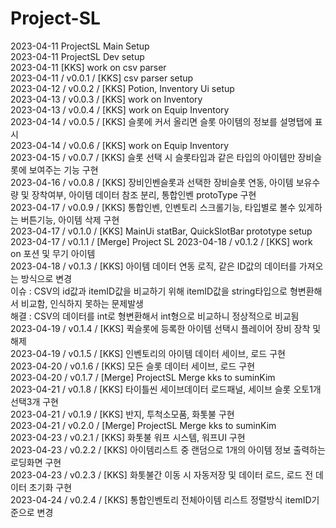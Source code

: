 # Project-SL
2023-04-11 ProjectSL Main Setup</br>
2023-04-11 ProjectSL Dev setup</br>
2023-04-11 [KKS] work on csv parser</br>
2023-04-11 / v0.0.1 / [KKS] csv parser setup</br>
2023-04-12 / v0.0.2 / [KKS] Potion, Inventory Ui setup</br>
2023-04-13 / v0.0.3 / [KKS] work on Inventory</br>
2023-04-13 / v0.0.4 / [KKS] work on Equip Inventory</br>
2023-04-14 / v0.0.5 / [KKS] 슬롯에 커서 올리면 슬롯 아이템의 정보를 설명탭에 표시</br>
2023-04-14 / v0.0.6 / [KKS] work on Equip Inventory</br>
2023-04-15 / v0.0.7 / [KKS] 슬롯 선택 시 슬롯타입과 같은 타입의 아이템만 장비슬롯에 보여주는 기능 구현</br>
2023-04-16 / v0.0.8 / [KKS] 장비인벤슬롯과 선택한 장비슬롯 연동, 아이템 보유수량 및 장착여부, 아이템 데이터 참조 분리, 통합인벤 protoType 구현</br>
2023-04-17 / v0.0.9 / [KKS] 통합인벤, 인벤토리 스크롤기능, 타입별로 볼수 있게하는 버튼기능, 아이템 삭제 구현</br>
2023-04-17 / v0.1.0 / [KKS] MainUi statBar, QuickSlotBar prototype setup</br>
2023-04-17 / v0.1.1 / [Merge] Project SL
2023-04-18 / v0.1.2 / [KKS] work on 포션 및 무기 아이템</br>
2023-04-18 / v0.1.3 / [KKS] 아이템 데이터 연동 로직, 같은 ID값의 데이터를 가져오는 방식으로 변경</br>
                        이슈 : CSV의 id값과 itemID값을 비교하기 위해 itemID값을 string타입으로 형변환해서 비교함, 인식하지 못하는 문제발생</br>
                        해결 : CSV의 데이터를 int로 형변환해서 int형으로 비교하니 정상적으로 비교됨</br>
2023-04-19 / v0.1.4 / [KKS] 퀵슬롯에 등록한 아이템 선택시 플레이어 장비 장착 및 해제</br>
2023-04-19 / v0.1.5 / [KKS] 인벤토리의 아이템 데이터 세이브, 로드 구현</br>
2023-04-20 / v0.1.6 / [KKS] 모든 슬롯 데이터 세이브, 로드 구현</br>
2023-04-20 / v0.1.7 / [Merge] ProjectSL Merge kks to suminKim</br>
2023-04-21 / v0.1.8 / [KKS] 타이틀씬 세이브데이터 로드패널, 세이브 슬롯 오토1개 선택3개 구현</br>
2023-04-21 / v0.1.9 / [KKS] 반지, 투척소모품, 화톳불 구현</br>
2023-04-21 / v0.2.0 / [Merge] ProjectSL Merge kks to suminKim</br>
2023-04-23 / v0.2.1 / [KKS] 화톳불 워프 시스템, 워프UI 구현</br>
2023-04-23 / v0.2.2 / [KKS] 아이템리스트 중 랜덤으로 1개의 아이템 정보 출력하는 로딩화면 구현</br>
2023-04-23 / v0.2.3 / [KKS] 화톳불간 이동 시 자동저장 및 데이터 로드, 로드 전 데이터 초기화 구현</br>
2023-04-24 / v0.2.4 / [KKS] 통합인벤토리 전체아이템 리스트 정렬방식 itemID기준으로 변경</br>
